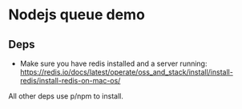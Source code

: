 # Nodejs queue demo

## Deps
- Make sure you have redis installed and a server running: https://redis.io/docs/latest/operate/oss_and_stack/install/install-redis/install-redis-on-mac-os/

All other deps use p/npm to install.
